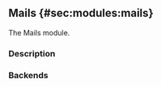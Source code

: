 ## Mails {#sec:modules:mails}

The Mails module.

### Description

<!-- Description of the module -->

### Backends

<!-- Backends the module supports including links to external resources -->

